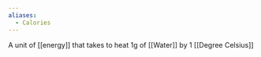 ```yaml
---
aliases:
  - Calories
---
```

A unit of [[energy]] that takes to heat 1g of [[Water]] by 1 [[Degree Celsius]]